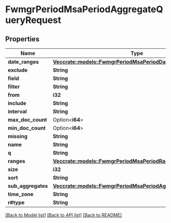 # FwmgrPeriodMsaPeriodAggregateQueryRequest

## Properties

Name | Type | Description | Notes
------------ | ------------- | ------------- | -------------
**date_ranges** | [**Vec<crate::models::FwmgrPeriodMsaPeriodDateRangeSpec>**](fwmgr.msa.DateRangeSpec.md) |  |
**exclude** | **String** |  |
**field** | **String** |  |
**filter** | **String** |  |
**from** | **i32** |  |
**include** | **String** |  |
**interval** | **String** |  |
**max_doc_count** | Option<**i64**> |  | [optional]
**min_doc_count** | Option<**i64**> |  | [optional]
**missing** | **String** |  |
**name** | **String** |  |
**q** | **String** |  |
**ranges** | [**Vec<crate::models::FwmgrPeriodMsaPeriodRangeSpec>**](fwmgr.msa.RangeSpec.md) |  |
**size** | **i32** |  |
**sort** | **String** |  |
**sub_aggregates** | [**Vec<crate::models::FwmgrPeriodMsaPeriodAggregateQueryRequest>**](fwmgr.msa.AggregateQueryRequest.md) |  |
**time_zone** | **String** |  |
**r#type** | **String** |  |

[[Back to Model list]](../README.md#documentation-for-models) [[Back to API list]](../README.md#documentation-for-api-endpoints) [[Back to README]](../README.md)
